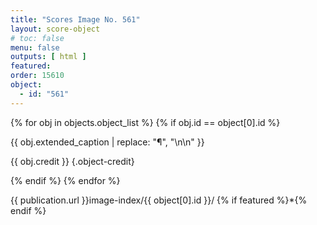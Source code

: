 ```yaml
---
title: "Scores Image No. 561"
layout: score-object
# toc: false
menu: false
outputs: [ html ]
featured: 
order: 15610
object:
  - id: "561"
---
```


{% for obj in objects.object_list %}
{% if obj.id == object[0].id %}

{{ obj.extended_caption | replace: "¶", "\n\n" }}

{{ obj.credit }} {.object-credit}

{% endif %}
{% endfor %}

<div class="object-credit object-url is-print-only">

{{ publication.url }}image-index/{{ object[0].id }}/ {% if featured %}*{% endif %}

</div>
